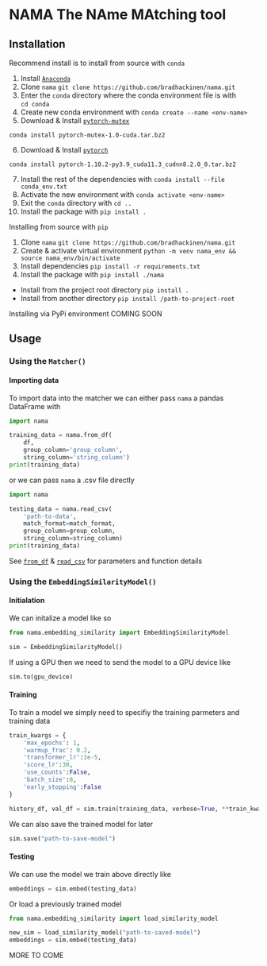 # NAMA The NAme MAtching tool



## Installation

Recommend install is to install from source with ```conda```
1. Install [`Anaconda`](https://conda.io/projects/conda/en/latest/user-guide/install/index.html) 
2. Clone `nama` 
```git clone https://github.com/bradhackinen/nama.git```
3. Enter the `conda` directory where the conda environment file is with  
```cd conda```
4. Create new conda environment with 
```conda create --name <env-name>```
5. Download & Install [`pytorch-mutex`](https://anaconda.org/pytorch/pytorch-mutex/1.0/download/noarch/pytorch-mutex-1.0-cuda.tar.bz2)
```
conda install pytorch-mutex-1.0-cuda.tar.bz2
```
6. Download & Install [`pytorch`](https://anaconda.org/pytorch/pytorch/1.10.2/download/linux-64/pytorch-1.10.2-py3.9_cuda11.3_cudnn8.2.0_0.tar.bz2)
```
conda install pytorch-1.10.2-py3.9_cuda11.3_cudnn8.2.0_0.tar.bz2
```
7. Install the rest of the dependencies with 
```conda install --file conda_env.txt```
5. Activate the new environment with 
```conda activate <env-name>```
6. Exit the `conda` directory with 
```cd ..```
7. Install the package with 
```pip install .```

Installing from source with `pip`
1. Clone `nama` `git clone https://github.com/bradhackinen/nama.git`
2. Create & activate virtual environment `python -m venv nama_env && source nama_env/bin/activate`
3. Install dependencies `pip install -r requirements.txt`
4. Install the package with `pip install ./nama`
- Install from the project root directory `pip install .`
- Install from another directory `pip install /path-to-project-root`

Installing via PyPi environment
COMING SOON

## Usage

### Using the `Matcher()`

#### Importing data

To import data into the matcher we can either pass `nama` a pandas DataFrame with
```python
import nama

training_data = nama.from_df(
    df,
    group_column='group_column',
    string_column='string_column')
print(training_data)
```

or we can pass `nama` a .csv file directly
```python
import nama

testing_data = nama.read_csv(
    'path-to-data',
    match_format=match_format,
    group_column=group_column,
    string_column=string_column)
print(training_data)
```

See [`from_df`](path-to-docs) & [`read_csv`](path-to-docs) for parameters and function details

### Using the `EmbeddingSimilarityModel()`

#### Initialation

We can  initalize a model like so
```python
from nama.embedding_similarity import EmbeddingSimilarityModel

sim = EmbeddingSimilarityModel()
```

If using a GPU then we need to send the model to a GPU device like
```python
sim.to(gpu_device)
```
#### Training

To train a model we simply need to specifiy the training parmeters and training data
```python
train_kwargs = {
    'max_epochs': 1,
    'warmup_frac': 0.2,
    'transformer_lr':1e-5,
    'score_lr':30,
    'use_counts':False,
    'batch_size':8,
    'early_stopping':False
}

history_df, val_df = sim.train(training_data, verbose=True, **train_kwargs)
```

We can also save the trained model for later 
```python
sim.save("path-to-save-model")
```

#### Testing

We can use the model we train above directly like
```python
embeddings = sim.embed(testing_data)
```

Or load a previously trained model 
```python
from nama.embedding_similarity import load_similarity_model

new_sim = load_similarity_model("path-to-saved-model")
embeddings = sim.embed(testing_data)
```

MORE TO COME


